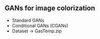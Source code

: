 ## GANs for image colorization

* Standard GANs
* Conditional GANs (CGANs)
* Dataset -> GasTemp.zip
